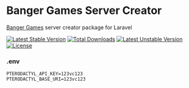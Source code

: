 # Banger Games Server Creator
[Banger Games](https://www.bangergames.com) server creator package for Laravel

[![Latest Stable Version](http://poser.pugx.org/bangergames/pterodactyl-server-creator/v)](https://packagist.org/packages/bangergames/pterodactyl-server-creator) [![Total Downloads](http://poser.pugx.org/bangergames/pterodactyl-server-creator/downloads)](https://packagist.org/packages/bangergames/pterodactyl-server-creator) [![Latest Unstable Version](http://poser.pugx.org/bangergames/pterodactyl-server-creator/v/unstable)](https://packagist.org/packages/bangergames/pterodactyl-server-creator) [![License](http://poser.pugx.org/bangergames/pterodactyl-server-creator/license)](https://packagist.org/packages/bangergames/pterodactyl-server-creator)

### .env
```text
PTERODACTYL_API_KEY=123vc123
PTERODACTYL_BASE_URI=123vc123
```

